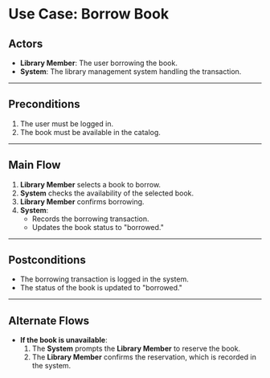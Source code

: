 # Use Case: Borrow Book

## Actors
- **Library Member**: The user borrowing the book.
- **System**: The library management system handling the transaction.

---

## Preconditions
1. The user must be logged in.
2. The book must be available in the catalog.

---

## Main Flow
1. **Library Member** selects a book to borrow.
2. **System** checks the availability of the selected book.
3. **Library Member** confirms borrowing.
4. **System**:
    - Records the borrowing transaction.
    - Updates the book status to "borrowed."

---

## Postconditions
- The borrowing transaction is logged in the system.
- The status of the book is updated to "borrowed."

---

## Alternate Flows
- **If the book is unavailable**:
    1. The **System** prompts the **Library Member** to reserve the book.
    2. The **Library Member** confirms the reservation, which is recorded in the system.
